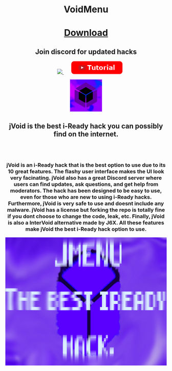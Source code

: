 <h1 align="center">VoidMenu</h1>
<h1 align="center"><a href="https://github.com/j6xontop/jVoid/releases/download/2.3/VoidMenuEX.zip">Download</a></h1>
  <h2 align="center">Join discord for updated hacks</h2>
<p align="center">
<a>&nbsp;&nbsp;&nbsp;&nbsp;&nbsp;</a>
<a href="https://discord.gg/VnkpeGmv2C">
<img src="https://img.shields.io/discord/1090752398357708913?style=for-the-badge&logo=discord&label=JMENU+Discord"></img>
</a>
<a>&nbsp;&nbsp;&nbsp;&nbsp;&nbsp;</a>
<a href="https://www.youtube.com/watch?v=G51ZxC681rA&t">
<img src="/files/img/button_tutorial.png"></img>
</a>
<br>
</p>
<p align="center">
<img src="/files/img/logow.png" width="100" height="100"></img>
</p>
<h2 align="center">jVoid is the best i-Ready hack you can possibly find on the internet.</h2>
<br><br>
<h3 align="center">jVoid is an i-Ready hack that is the best option to use due to its 10 great features. The flashy user interface makes the UI look very facinating. jVoid also has a great Discord server where users can find updates, ask questions, and get help from moderators. The hack has been designed to be easy to use, even for those who are new to using i-Ready hacks. Furthermore, jVoid is very safe to use and doesnt include any malware. jVoid has a license but forking the repo is totally fine if you dont choose to change the code, leak, etc. Finally, jVoid is also a InterVoid alternative made by J6X. All these features make jVoid the best i-Ready hack option to use. </h3>
<img src="/files/banner.png" width="1000" height="400"></img>

